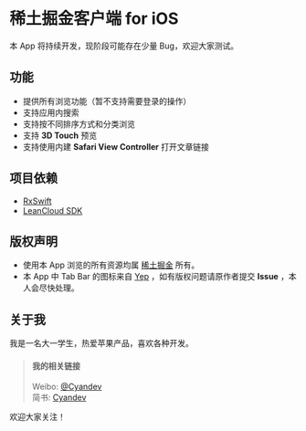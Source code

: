# 稀土掘金客户端 for iOS

本 App 将持续开发，现阶段可能存在少量 Bug，欢迎大家测试。

## 功能

* 提供所有浏览功能（暂不支持需要登录的操作）
* 支持应用内搜索
* 支持按不同排序方式和分类浏览
* 支持 **3D Touch** 预览
* 支持使用内建 **Safari View Controller** 打开文章链接

## 项目依赖

* [RxSwift](https://github.com/ReactiveX/RxSwift)
* [LeanCloud SDK](https://leancloud.cn)

## 版权声明

* 使用本 App 浏览的所有资源均属 [稀土掘金](http://gold.xitu.io/) 所有。
* 本 App 中 Tab Bar 的图标来自  [Yep](https://github.com/CatchChat/Yep) ，如有版权问题请原作者提交 **Issue** ，本人会尽快处理。

## 关于我

我是一名大一学生，热爱苹果产品，喜欢各种开发。

> #### 我的相关链接
> Weibo: [@Cyandev](http://weibo.com/2834711045/profile) <br>
> 简书: [Cyandev](http://www.jianshu.com/users/c49454e0ae54/latest_articles)

欢迎大家关注！
